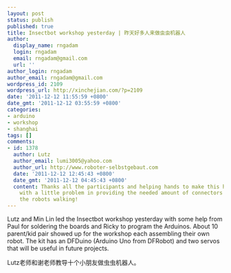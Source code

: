 ```yaml
---
layout: post
status: publish
published: true
title: Insectbot workshop yesterday | 昨天好多人来做虫虫机器人
author:
  display_name: rngadam
  login: rngadam
  email: rngadam@gmail.com
  url: ''
author_login: rngadam
author_email: rngadam@gmail.com
wordpress_id: 2109
wordpress_url: http://xinchejian.com/?p=2109
date: '2011-12-12 11:55:59 +0800'
date_gmt: '2011-12-12 03:55:59 +0800'
categories:
- arduino
- workshop
- shanghai
tags: []
comments:
- id: 1378
  author: Lutz
  author_email: lumi3005@yahoo.com
  author_url: http://www.roboter-selbstgebaut.com
  date: '2011-12-12 12:45:43 +0800'
  date_gmt: '2011-12-12 04:45:43 +0800'
  content: Thanks all the participants and helping hands to make this happen. Even
    with a little problem in providing the needed amount of connectors we got all
    the robots walking!
---
```

<p><!--:en-->Lutz and Min Lin led the Insectbot workshop yesterday with some help from Paul for soldering the boards and Ricky to program the Arduinos. About 10 parent/kid pair showed up for the workshop each assembling their own robot. The kit has an DFDuino (Arduino Uno from DFRobot) and two servos that will be useful in future projects.</p>
<p><img src="http://xinchejian.com/wp-content/uploads/2011/12/IMG_0318-300x225.jpg" alt="" /><br />
<img src="http://xinchejian.com/wp-content/uploads/2011/12/IMG_0319-300x225.jpg" alt="" /><!--:--><!--:zh-->Lutz老师和谢老师教导十个小朋友做虫虫机器人。</p>
<p><img src="http://xinchejian.com/wp-content/uploads/2011/12/IMG_0318-300x225.jpg" alt="" /><br />
<img src="http://xinchejian.com/wp-content/uploads/2011/12/IMG_0319-300x225.jpg" alt="" /><!--:--></p>
